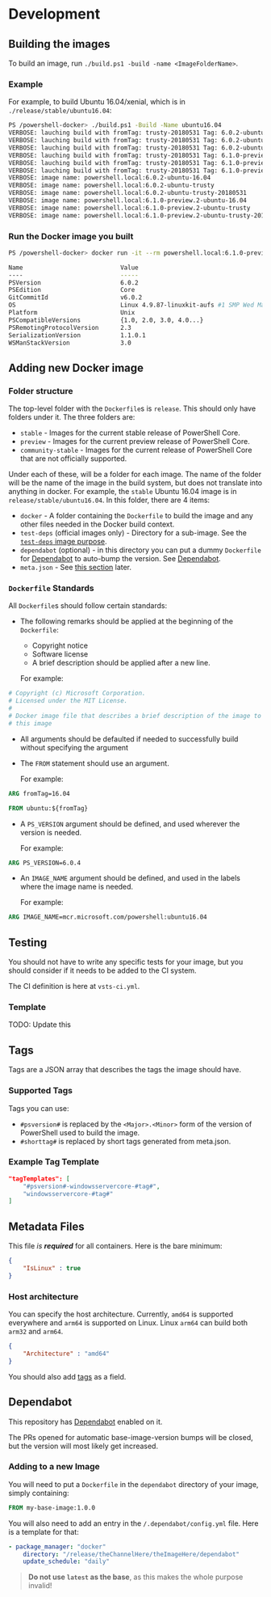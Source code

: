 # Development

## Building the images

To build an image, run `./build.ps1 -build -name <ImageFolderName>`.

### Example

For example, to build Ubuntu 16.04/xenial, which is in `./release/stable/ubuntu16.04`:

```sh
PS /powershell-docker> ./build.ps1 -Build -Name ubuntu16.04
VERBOSE: lauching build with fromTag: trusty-20180531 Tag: 6.0.2-ubuntu-16.04 PSversion: 6.0.2
VERBOSE: lauching build with fromTag: trusty-20180531 Tag: 6.0.2-ubuntu-trusty PSversion: 6.0.2
VERBOSE: lauching build with fromTag: trusty-20180531 Tag: 6.0.2-ubuntu-trusty-20180531 PSversion: 6.0.2
VERBOSE: lauching build with fromTag: trusty-20180531 Tag: 6.1.0-preview.2-ubuntu-16.04 PSversion: 6.1.0~preview.2
VERBOSE: lauching build with fromTag: trusty-20180531 Tag: 6.1.0-preview.2-ubuntu-trusty PSversion: 6.1.0~preview.2
VERBOSE: lauching build with fromTag: trusty-20180531 Tag: 6.1.0-preview.2-ubuntu-trusty-20180531 PSversion: 6.1.0~preview.2
VERBOSE: image name: powershell.local:6.0.2-ubuntu-16.04
VERBOSE: image name: powershell.local:6.0.2-ubuntu-trusty
VERBOSE: image name: powershell.local:6.0.2-ubuntu-trusty-20180531
VERBOSE: image name: powershell.local:6.1.0-preview.2-ubuntu-16.04
VERBOSE: image name: powershell.local:6.1.0-preview.2-ubuntu-trusty
VERBOSE: image name: powershell.local:6.1.0-preview.2-ubuntu-trusty-20180531
```

### Run the Docker image you built

```sh
PS /powershell-docker> docker run -it --rm powershell.local:6.1.0-preview.2-ubuntu-16.04 pwsh -c '$psversiontable'

Name                           Value
----                           -----
PSVersion                      6.0.2
PSEdition                      Core
GitCommitId                    v6.0.2
OS                             Linux 4.9.87-linuxkit-aufs #1 SMP Wed Mar 14 15:12:16 UTC 2018
Platform                       Unix
PSCompatibleVersions           {1.0, 2.0, 3.0, 4.0...}
PSRemotingProtocolVersion      2.3
SerializationVersion           1.1.0.1
WSManStackVersion              3.0
```

## Adding new Docker image

### Folder structure

The top-level folder with the `Dockerfile`s is `release`.
This should only have folders under it.
The three folders are:

- `stable` - Images for the current stable release of PowerShell Core.
- `preview` - Images for the current preview release of PowerShell Core.
- `community-stable` - Images for the current release of PowerShell Core that are not officially supported.

Under each of these, will be a folder for each image.
The name of the folder will be the name of the image in the build system, but does not translate into anything in docker.
For example, the `stable` Ubuntu 16.04 image is in `release/stable/ubuntu16.04`.
In this folder, there are 4 items:

- `docker` - A folder containing the `Dockerfile` to build the image and any other files needed in the Docker build context.
- `test-deps` (official images only) - Directory for a sub-image. See the [`test-deps` image purpose](./index.md#test-dep-images).
- `dependabot` (optional) - in this directory you can put a dummy `Dockerfile` for [Dependabot](https://dependabot.com) to auto-bump the version. See [Dependabot](#dependabot).
- `meta.json` - See [this section](#metadata-files) later.

### `Dockerfile` Standards

All `Dockerfile`s should follow certain standards:

- The following remarks should be applied at the beginning of the `Dockerfile`:

  - Copyright notice
  - Software license
  - A brief description should be applied after a new line.

   For example:

```dockerfile
# Copyright (c) Microsoft Corporation.
# Licensed under the MIT License.
#
# Docker image file that describes a brief description of the image to describe
# this image
```

- All arguments should be defaulted if needed to successfully build without specifying the argument

- The `FROM` statement should use an argument.

  For example:

```dockerfile
ARG fromTag=16.04

FROM ubuntu:${fromTag}
```

- A `PS_VERSION` argument should be defined, and used wherever the version is needed.

  For example:

```dockerfile
ARG PS_VERSION=6.0.4
```

- An `IMAGE_NAME` argument should be defined, and used in the labels where the image name is needed.

  For example:

```dockerfile
ARG IMAGE_NAME=mcr.microsoft.com/powershell:ubuntu16.04
```

## Testing

You should not have to write any specific tests for your image,
but you should consider if it needs to be added to the CI system.

The CI definition is here at `vsts-ci.yml`.

### Template

TODO: Update this

## Tags

Tags are a JSON array that describes the tags the image should have.

### Supported Tags

Tags you can use:

- `#psversion#` is replaced by the `<Major>.<Minor>` form of the version of PowerShell used to build the image.
- `#shorttag#` is replaced by short tags generated from meta.json.

### Example Tag Template

```json
"tagTemplates": [
    "#psversion#-windowsservercore-#tag#",
    "windowsservercore-#tag#"
]
```

## Metadata Files

This file *is **required*** for all containers. Here is the bare minimum:

```json
{
    "IsLinux" : true
}
```

### Host architecture

You can specify the host architecture.
Currently, `amd64` is supported everywhere and
`arm64` is supported on Linux.
Linux `arm64` can build both `arm32` and `arm64`.

```json
{
    "Architecture" : "amd64"
}
```

You should also add [tags](#tags) as a field.

## Dependabot

This repository has [Dependabot](https://dependabot.com) enabled on it.

The PRs opened for automatic base-image-version bumps will be closed, but the version will most likely get increased.

### Adding to a new Image

You will need to put a `Dockerfile` in the `dependabot` directory of your image, simply containing:

```dockerfile
FROM my-base-image:1.0.0
```

You will also need to add an entry in the `/.dependabot/config.yml` file. Here is a template for that:

```yaml
- package_manager: "docker"
    directory: "/release/theChannelHere/theImageHere/dependabot"
    update_schedule: "daily"
```

> **Do not use `latest` as the base**, as this makes the whole purpose invalid!

